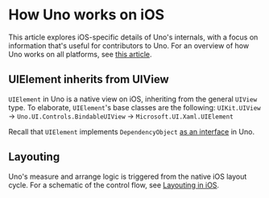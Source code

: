 ﻿# How Uno works on iOS

This article explores iOS-specific details of Uno's internals, with a focus on information that's useful for contributors to Uno. For an overview of how Uno works on all platforms, see [this article](uno-internals-overview.md).

## UIElement inherits from UIView

`UIElement` in Uno is a native view on iOS, inheriting from the general `UIView` type. To elaborate, `UIElement`'s base classes are the following:
`UIKit.UIView` → `Uno.UI.Controls.BindableUIView` → `Microsoft.UI.Xaml.UIElement`

Recall that `UIElement` implements `DependencyObject` [as an interface](uno-internals-overview.md) in Uno.

## Layouting

Uno's measure and arrange logic is triggered from the native iOS layout cycle. For a schematic of the control flow, see [Layouting in iOS](Uno-UI-Layouting-iOS.md).
